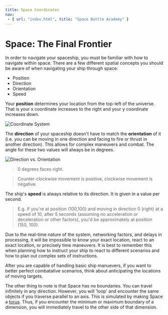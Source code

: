 ```yaml
---
title: Space Coordinates
nav:
 - { url: "index.html", title: "Space Battle Academy" }
---
```


Space: The Final Frontier
========

In order to navigate your spaceship, you must be familiar with how to navigate within space.  There are a few different spatial concepts you should be aware of when navigating your ship through space:

 - Position
 - Direction
 - Orientation
 - Speed

Your **position** determines your location from the top-left of the universe.  That is your x coordinate increases to the right and your y coordinate increases down.

<img src="@(Context.Settings[Keys.LinkRoot])/img/coordinates.png" alt="Coordinate System" class="left indent"/> 

The **direction** of your spaceship doesn't have to match the **orientation** of it (i.e. you can be moving in one direction and facing to fire or thrust in another direction).  This allows for complex maneuvers and combat.  The angle for these two values will always be in degrees.  

<img src="@(Context.Settings[Keys.LinkRoot])/img/DirectionOrientation.png" alt="Direction vs. Orientation" class="left indent"/> 

> 0 degrees faces right.  

> Counter-clockwise movement is positive, clockwise movement is negative.

The ship's **speed** is always relative to its direction.  It is given in a value per second.  

> E.g.  If you're at position (100,100) and moving in direction 0 (right) at a speed of 10, after 5 seconds (assuming no acceleration or deceleration or other factors), you'd be approximately at position (150, 100).
	
Due to the real-time nature of the system, networking factors, and delays in processing, it will be impossible to know your exact location, react to an exact location, or precisely time maneuvers.  It is best to remember this when planning how to instruct your ship to react to different scenarios and how to plan out complex sets of instructions.  

After you are capable of handling basic ship manuevers, if you want to better perfect combatative scenarios, think about anticipating the locations of moving targets.

The other thing to note is that Space has no boundaries.  You can travel infinitely in any direction.  However,  you will 'loop' and encounter the same objects if you traverse parallel to an axis.   This is simulated by making Space a [torus](https://en.wikipedia.org/wiki/Torus).  Thus, if you encounter the minimum or maximum boundary of a dimension, you will immediately travel to the other side of that dimension.
